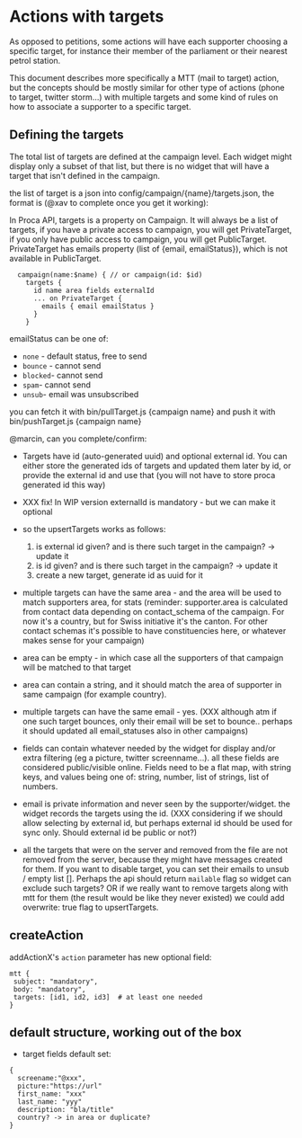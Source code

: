 # Actions with targets

As opposed to petitions, some actions will have each supporter choosing a specific target, for instance their member of the parliament or their nearest petrol station.

This document describes more specifically a MTT (mail to target) action, but the concepts should be mostly similar for other type of actions (phone to target, twitter storm...) with multiple targets and some kind of rules on how to associate a supporter to a specific target.

## Defining the targets

The total list of targets are defined at the campaign level. Each widget might display only a subset of that list, but there is no widget that will have a target that isn't defined in the campaign.

the list of target is a json into config/campaign/{name}/targets.json, the format is (@xav to complete once you get it working):

In Proca API, targets is a property on Campaign. It will always be a list of targets, if you have a private access to campaign, you will get PrivateTarget, if you only have public access to campaign, you will get PublicTarget.
PrivateTarget has emails property (list of {email, emailStatus}), which is not available in PublicTarget.

```
  campaign(name:$name) { // or campaign(id: $id)
    targets {
      id name area fields externalId
      ... on PrivateTarget {
        emails { email emailStatus }
      }
    }
```

emailStatus can be one of:

- `none` - default status, free to send
- `bounce` - cannot send
- `blocked`- cannot send
- `spam`- cannot send
- `unsub`- email was unsubscribed

you can fetch it with bin/pullTarget.js {campaign name}
and push it with bin/pushTarget.js {campaign name}

@marcin, can you complete/confirm:

- Targets have id (auto-generated uuid) and optional external id. You can either store the generated ids of targets and updated them later by id, or provide the external id and use that (you will not have to store proca generated id this way)
- XXX fix! In WIP version externalId is mandatory - but we can make it optional

- so the upsertTargets works as follows:

  1. is external id given? and is there such target in the campaign? -> update it
  2. is id given? and is there such target in the campaign? -> update it
  3. create a new target, generate id as uuid for it

- multiple targets can have the same area - and the area will be used to match supporters area, for stats (reminder: supporter.area is calculated from contact data depending on contact_schema of the campaign. For now it's a country, but for Swiss initiative it's the canton. For other contact schemas it's possible to have constituencies here, or whatever makes sense for your campaign)
- area can be empty - in which case all the supporters of that campaign will be matched to that target
- area can contain a string, and it should match the area of supporter in same campaign (for example country).
- multiple targets can have the same email - yes. (XXX although atm if one such target bounces, only their email will be set to bounce.. perhaps it should updated all email_statuses also in other campaigns)
- fields can contain whatever needed by the widget for display and/or extra filtering (eg a picture, twitter screenname...). all these fields are considered public/visible online. Fields need to be a flat map, with string keys, and values being one of: string, number, list of strings, list of numbers.
- email is private information and never seen by the supporter/widget. the widget records the targets using the id. (XXX considering if we should allow selecting by external id, but perhaps external id should be used for sync only. Should external id be public or not?)
- all the targets that were on the server and removed from the file are not removed from the server, because they might have messages created for them. If you want to disable target, you can set their emails to unsub / empty list []. Perhaps the api should return `mailable` flag so widget can exclude such targets? OR if we really want to remove targets along with mtt for them (the result would be like they never existed) we could add overwrite: true flag to upsertTargets.

## createAction

addActionX's `action` parameter has new optional field:

```
mtt {
 subject: "mandatory",
 body: "mandatory",
 targets: [id1, id2, id3]  # at least one needed
}

```

## default structure, working out of the box

- target fields default set:

```
{
  screename:"@xxx",
  picture:"https://url"
  first_name: "xxx"
  last_name: "yyy"
  description: "bla/title"
  country? -> in area or duplicate?
}
```
